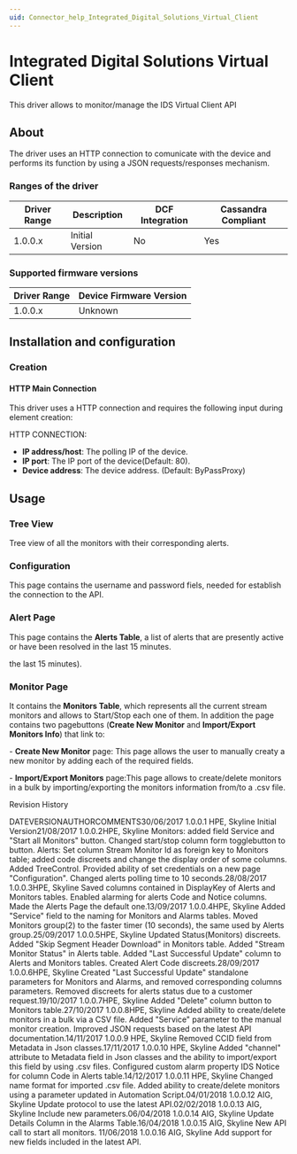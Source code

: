 ```yaml
---
uid: Connector_help_Integrated_Digital_Solutions_Virtual_Client
---
```


# Integrated Digital Solutions Virtual Client

This driver allows to monitor/manage the IDS Virtual Client API

## About

The driver uses an HTTP connection to comunicate with the device and performs its function by using a JSON requests/responses mechanism.

### Ranges of the driver

| **Driver Range** | **Description** | **DCF Integration** | **Cassandra Compliant** |
|------------------|-----------------|---------------------|-------------------------|
| 1.0.0.x          | Initial Version | No                  | Yes                     |

### Supported firmware versions

| **Driver Range** | **Device Firmware Version** |
|------------------|-----------------------------|
| 1.0.0.x          | Unknown                     |

## Installation and configuration

### Creation

#### HTTP Main Connection

This driver uses a HTTP connection and requires the following input during element creation:

HTTP CONNECTION:

- **IP address/host**: The polling IP of the device.
- **IP port**: The IP port of the device(Default: 80).
- **Device address**: The device address. (Default: ByPassProxy)

## Usage

### Tree View

Tree view of all the monitors with their corresponding alerts.

### Configuration

This page contains the username and password fiels, needed for establish the connection to the API.

### Alert Page

This page contains the **Alerts Table**, a list of alerts that are presently active or have been resolved in the last 15 minutes.

the last 15 minutes).

### Monitor Page

It contains the **Monitors Table**, which represents all the current stream monitors and allows to Start/Stop each one of them. In addition the page contains two pagebuttons (**Create New Monitor** and **Import/Export Monitors Info**) that link to:

\- **Create New Monitor** page: This page allows the user to manually creaty a new monitor by adding each of the required fields.

\- **Import/Export Monitors** page:This page allows to create/delete monitors in a bulk by importing/exporting the monitors information from/to a .csv file.

Revision History

DATEVERSIONAUTHORCOMMENTS30/06/2017 1.0.0.1 HPE, Skyline Initial Version21/08/2017 1.0.0.2HPE, Skyline Monitors: added field Service and "Start all Monitors" button. Changed start/stop column form togglebutton to button. Alerts: Set column Stream Monitor Id as foreign key to Monitors table; added code discreets and change the display order of some columns. Added TreeControl. Provided ability of set credentials on a new page "Configuration". Changed alerts polling time to 10 seconds.28/08/2017 1.0.0.3HPE, Skyline Saved columns contained in DisplayKey of Alerts and Monitors tables. Enabled alarming for alerts Code and Notice columns. Made the Alerts Page the default one.13/09/2017 1.0.0.4HPE, Skyline Added "Service" field to the naming for Monitors and Alarms tables. Moved Monitors group(2) to the faster timer (10 seconds), the same used by Alerts group.25/09/2017 1.0.0.5HPE, Skyline Updated Status(Monitors) discreets. Added "Skip Segment Header Download" in Monitors table. Added "Stream Monitor Status" in Alerts table. Added "Last Successful Update" column to Alerts and Monitors tables. Created Alert Code discreets.28/09/2017 1.0.0.6HPE, Skyline Created "Last Successful Update" standalone parameters for Monitors and Alarms, and removed corresponding columns parameters. Removed discreets for alerts status due to a customer request.19/10/2017 1.0.0.7HPE, Skyline Added "Delete" column button to Monitors table.27/10/2017 1.0.0.8HPE, Skyline Added ability to create/delete monitors in a bulk via a CSV file. Added "Service" parameter to the manual monitor creation. Improved JSON requests based on the latest API documentation.14/11/2017 1.0.0.9 HPE, Skyline Removed CCID field from Metadata in Json classes.17/11/2017 1.0.0.10 HPE, Skyline Added "channel" attribute to Metadata field in Json classes and the ability to import/export this field by using .csv files. Configured custom alarm property IDS Notice for column Code in Alerts table.14/12/2017 1.0.0.11 HPE, Skyline Changed name format for imported .csv file. Added ability to create/delete monitors using a parameter updated in Automation Script.04/01/2018 1.0.0.12 AIG, Skyline Update protocol to use the latest API.02/02/2018 1.0.0.13 AIG, Skyline Include new parameters.06/04/2018 1.0.0.14 AIG, Skyline Update Details Column in the Alarms Table.16/04/2018 1.0.0.15 AIG, Skyline New API call to start all monitors. 11/06/2018 1.0.0.16 AIG, Skyline Add support for new fields included in the latest API.
